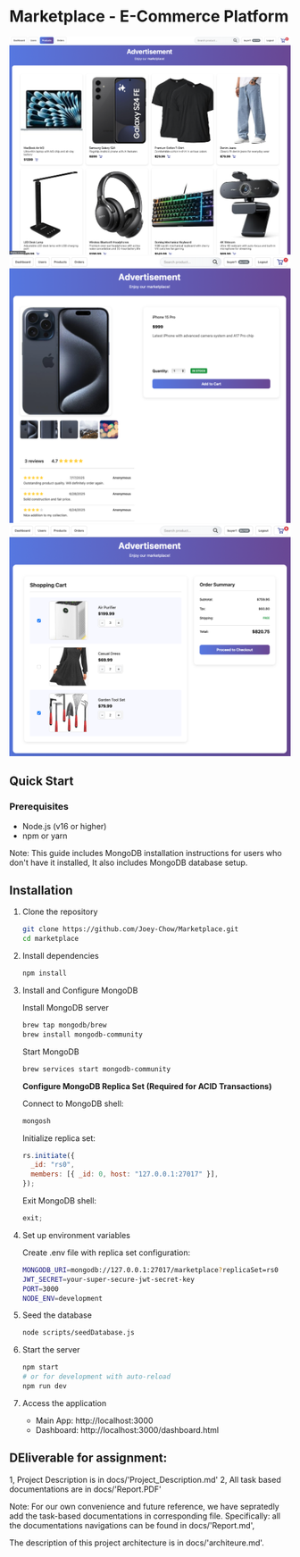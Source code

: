 # Marketplace - E-Commerce Platform

![Products Overview](intro_images/products.png)
![products overview](intro_images/product.png)
![Products Overview](intro_images/cart.png)

## Quick Start

### Prerequisites

- Node.js (v16 or higher)
- npm or yarn

Note: This guide includes MongoDB installation instructions for users who don't have it installed,
It also includes MongoDB database setup.

## Installation

1. Clone the repository

   ```bash
   git clone https://github.com/Joey-Chow/Marketplace.git
   cd marketplace
   ```

2. Install dependencies

   ```bash
   npm install
   ```

3. Install and Configure MongoDB

   Install MongoDB server

   ```bash
   brew tap mongodb/brew
   brew install mongodb-community
   ```

   Start MongoDB

   ```bash
   brew services start mongodb-community
   ```

   **Configure MongoDB Replica Set (Required for ACID Transactions)**

   Connect to MongoDB shell:

   ```bash
   mongosh
   ```

   Initialize replica set:

   ```javascript
   rs.initiate({
     _id: "rs0",
     members: [{ _id: 0, host: "127.0.0.1:27017" }],
   });
   ```

   Exit MongoDB shell:

   ```javascript
   exit;
   ```

4. Set up environment variables

   Create .env file with replica set configuration:

   ```bash
   MONGODB_URI=mongodb://127.0.0.1:27017/marketplace?replicaSet=rs0
   JWT_SECRET=your-super-secure-jwt-secret-key
   PORT=3000
   NODE_ENV=development
   ```

5. Seed the database

   ```bash
   node scripts/seedDatabase.js
   ```

6. Start the server

   ```bash
   npm start
   # or for development with auto-reload
   npm run dev
   ```

7. Access the application
   - Main App: http://localhost:3000
   - Dashboard: http://localhost:3000/dashboard.html

## DEliverable for assignment:
 1, Project Description is in docs/'Project_Description.md'
 2, All task based documentations are in docs/'Report.PDF'

 Note: For our own convenience and future reference, we have sepratedly add the task-based documentations in corresponding file. Specifically:
 all the documentations navigations can be found in docs/'Report.md',

 The description of this project architecture is in docs/'architeure.md'.